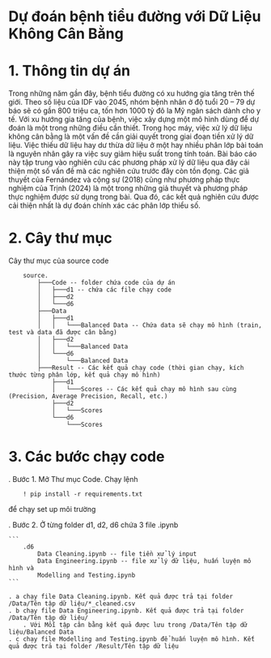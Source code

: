 # Dự đoán bệnh tiểu đường với Dữ Liệu Không Cân Bằng

# 1. Thông tin dự án

Trong những năm gần đây, bệnh tiểu đường có xu hướng gia tăng trên thế giới. Theo số liệu của IDF vào 2045, nhóm bệnh nhân ở độ tuổi 20 – 79 dự báo sẽ có gần 800 triệu ca, tốn hơn 1000 tỷ đô la Mỹ ngân sách dành cho y tế. Với xu hướng gia tăng của bệnh, việc xây dựng một mô hình dùng để dự đoán là một trong những điều cần thiết. Trong học máy, việc xử lý dữ liệu không cân bằng là một vấn đề cần giải quyết trong giai đoạn tiền xử lý dữ liệu. Việc thiếu dữ liệu hay dư thừa dữ liệu ở một hay nhiều phân lớp bài toán là nguyên nhân gây ra việc suy giảm hiệu suất trong tính toán. Bài báo cáo này tập trung vào nghiên cứu các phương pháp xử lý dữ liệu qua đây cải thiện một số vấn đề mà các nghiên cứu trước đây còn tồn đọng. Các giả thuyết của Fernández và cộng sự (2018) cũng như phương pháp thực nghiệm của Trịnh (2024) là một trong những giả thuyết và phương pháp thực nghiệm được sử dụng trong bài. Qua đó, các kết quả nghiên cứu được cải thiện nhất là dự đoán chính xác các phân lớp thiểu số.

# 2. Cây thư mục
Cây thư mục của source code
```
    source.
        ├───Code -- folder chứa code của dự án
        │   ├───d1 -- chứa các file chạy code
        │   ├───d2
        │   └───d6
        ├───Data
        │   ├───d1
        │   │   └───Balanced Data -- Chứa data sẽ chạy mô hình (train, test và data đã được cân bằng)
        │   ├───d2
        │   │   └───Balanced Data
        │   └───d6
        │       └───Balanced Data
        ├───Result -- Các kết quả chạy code (thời gian chạy, kích thước từng phân lớp, kết quả chạy mô hình)
            ├───d1
            │   └───Scores -- Các kết quả chạy mô hình sau cùng (Precision, Average Precision, Recall, etc.)
            ├───d2
            │   └───Scores
            └───d6
                └───Scores
```



# 3. Các bước chạy code

. Bước 1. Mở Thư mục Code. Chạy lệnh 

```
    ! pip install -r requirements.txt
```

để chạy set up môi trường

. Bước 2. Ở từng folder d1, d2, d6 chứa 3 file .ipynb

    ```
        .d6
            Data Cleaning.ipynb -- file tiền xử lý input
            Data Engineering.ipynb -- file xử lý dữ liệu, huấn luyện mô hình và 
            Modelling and Testing.ipynb
    ```

    . a chạy file Data Cleaning.ipynb. Kết quả được trả tại folder /Data/Tên tập dữ liệu/*_cleaned.csv
    . b chạy file Data Engineering.ipynb. Kết quả được trả tại folder /Data/Tên tập dữ liệu/
        . Với Mỗi tập cân bằng kết quả được lưu trong /Data/Tên tập dữ liệu/Balanced Data
    . c chạy file Modelling and Testing.ipynb để huấn luyện mô hình. Kết quả được trả tại folder /Result/Tên tập dữ liệu

